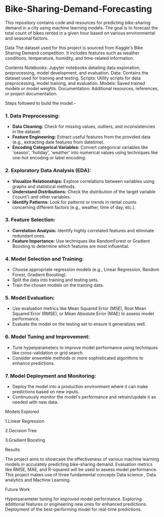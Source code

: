 # Bike-Sharing-Demand-Forecasting
This repository contains code and resources for predicting bike-sharing demand in a city using machine learning models. The goal is to forecast the total count of bikes rented in a given hour based on various environmental and seasonal factors. 

Data
The dataset used for this project is sourced from Kaggle's Bike Sharing Demand competition. It includes features such as weather conditions, temperature, humidity, and time-related information.

Contents
Notebooks: Jupyter notebooks detailing data exploration, preprocessing, model development, and evaluation.
Data: Contains the dataset used for training and testing.
Scripts: Utility scripts for data preprocessing, model training, and evaluation.
Models: Saved trained models or model weights.
Documentation: Additional resources, references, or project documentation.

Steps followed to build the model:-

### 1. Data Preprocessing:
- **Data Cleaning:** Check for missing values, outliers, and inconsistencies in the dataset.
- **Feature Engineering:** Extract useful features from the provided data (e.g., extracting date features from datetime).
- **Encoding Categorical Variables:** Convert categorical variables like 'season', 'holiday', 'weather' into numerical values using techniques like one-hot encoding or label encoding.

### 2. Exploratory Data Analysis (EDA):
- **Visualize Relationships:** Explore correlations between variables using graphs and statistical methods.
- **Understand Distributions:** Check the distribution of the target variable ('count') and other variables.
- **Identify Patterns:** Look for patterns or trends in rental counts concerning different factors (e.g., weather, time of day, etc.).

### 3. Feature Selection:
- **Correlation Analysis:** Identify highly correlated features and eliminate redundant ones.
- **Feature Importance:** Use techniques like RandomForest or Gradient Boosting to determine which features are most influential.

### 4. Model Selection and Training:
- Choose appropriate regression models (e.g., Linear Regression, Random Forest, Gradient Boosting).
- Split the data into training and testing sets.
- Train the chosen models on the training data.

### 5. Model Evaluation:
- Use evaluation metrics like Mean Squared Error (MSE), Root Mean Squared Error (RMSE), or Mean Absolute Error (MAE) to assess model performance.
- Evaluate the model on the testing set to ensure it generalizes well.

### 6. Model Tuning and Improvement:
- Tune hyperparameters to improve model performance using techniques like cross-validation or grid search.
- Consider ensemble methods or more sophisticated algorithms to enhance predictions.

### 7. Model Deployment and Monitoring:
- Deploy the model into a production environment where it can make predictions based on new inputs.
- Continuously monitor the model's performance and retrain/update it as needed with new data.

Models Explored

1.Linear Regression

2.Decision Tree

3.Gradient Boosting

Results

The project aims to showcase the effectiveness of various machine learning models in accurately predicting bike-sharing demand. Evaluation metrics like RMSE, MAE, and R-squared will be used to assess model performance.
This project makes use of three fundamental concepts Data science , Data analytics and Machine Learning. 

Future Work

Hyperparameter tuning for improved model performance.
Exploring additional features or engineering new ones for enhanced predictions.
Deployment of the best-performing model for real-time predictions.
